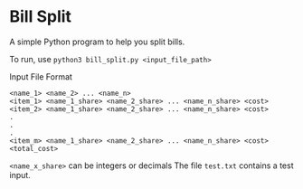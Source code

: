 # Bill Split
A simple Python program to help you split bills.

To run, use `python3 bill_split.py <input_file_path>`

Input File Format
```
<name_1> <name_2> ... <name_n>
<item_1> <name_1_share> <name_2_share> ... <name_n_share> <cost>
<item_2> <name_1_share> <name_2_share> ... <name_n_share> <cost>
.
.
.
<item_m> <name_1_share> <name_2_share> ... <name_n_share> <cost>
<total_cost>
```

`<name_x_share>` can be integers or decimals
The file `test.txt` contains a test input.

